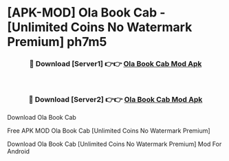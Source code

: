 # [APK-MOD] Ola  Book Cab - [Unlimited Coins No Watermark Premium] ph7m5



<div align="center">
<h3>🔴 Download [Server1] 👉👉 <a href="https://momento.my/?title=Ola__Book_Cab">Ola  Book Cab Mod Apk</a></h3><br>

<h3>🔴 Download [Server2] 👉👉 <a href="https://momento.my/?title=Ola__Book_Cab">Ola  Book Cab Mod Apk</a></h3>
</div>



Download Ola  Book Cab 

Free APK MOD Ola  Book Cab [Unlimited Coins No Watermark Premium]

Download Ola  Book Cab [Unlimited Coins No Watermark Premium] Mod For Android
